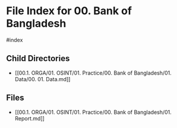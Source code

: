 # File Index for 00. Bank of Bangladesh
#index

## Child Directories

- [[00.1. ORGA/01. OSINT/01. Practice/00. Bank of Bangladesh/01. Data/00. 01. Data.md]]

## Files

- [[00.1. ORGA/01. OSINT/01. Practice/00. Bank of Bangladesh/01. Report.md]]
